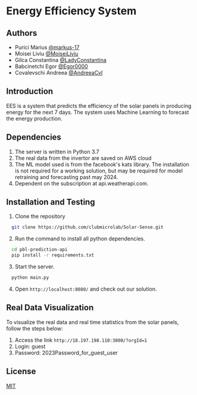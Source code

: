 
# Energy Efficiency System

## Authors

- Purici Marius [@markus-17](https://github.com/markus-17)
- Moisei Liviu [@MoiseiLiviu](https://github.com/MoiseiLiviu)
- Gilca Constantina [@LadyConstantina](https://github.com/LadyConstantina)
- Babcinetchi Egor [@Egor0000](https://github.com/Egor0000)
- Covalevschi Andreea [@AndreeaCvl](https://github.com/AndreeaCvl)


## Introduction

EES is a system that predicts the efficiency of the solar panels in producing energy for the next 7 days. The system uses Machine Learning to forecast the energy production. 
## Dependencies

1. The server is written in Python 3.7
2. The real data from the invertor are saved on AWS cloud
3. The ML model used is from the facebook's kats library. The installation is not required for a working solution, but may be required for model retraining and forecasting past may 2024.
4. Dependent on the subscription at api.weatherapi.com.


## Installation and Testing

1. Clone the repository

```bash
  git clone https://github.com/clubmicrolab/Solar-Sense.git
```
2. Run the command to install all python dependencies.

```bash
  cd pbl-prediction-api
  pip install -r requirements.txt
```
3. Start the server.

```bash
  python main.py
```  
4. Open `http://localhost:8080/` and check out our solution.
## Real Data Visualization

To visualize the real data and real time statistics from the solar panels, follow the steps below:
1. Access the link `http://18.197.198.110:3000/?orgId=1`
2. Login: guest
3. Password: 2023Password_for_guest_user

## License

[MIT](https://mit-license.org)

